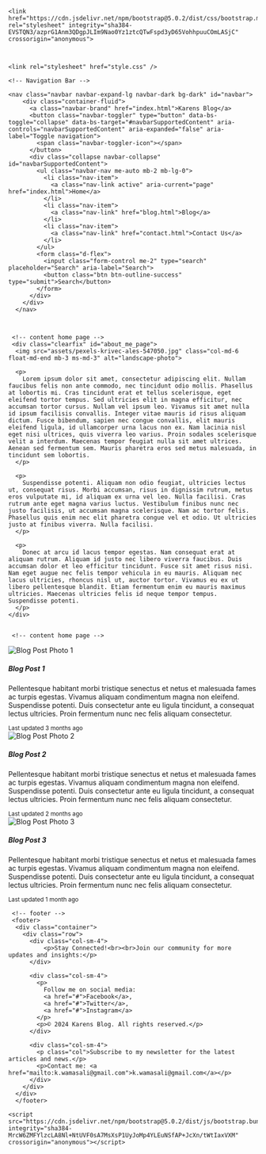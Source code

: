 <!DOCTYPE html>
<html lang="en">
<head>
    <meta charset="UTF-8">
    <meta name="viewport" content="width=device-width, initial-scale=1.0">
    <title>Karens Blog</title>
    
    <link href="https://cdn.jsdelivr.net/npm/bootstrap@5.0.2/dist/css/bootstrap.min.css" rel="stylesheet" integrity="sha384-EVSTQN3/azprG1Anm3QDgpJLIm9Nao0Yz1ztcQTwFspd3yD65VohhpuuCOmLASjC" crossorigin="anonymous">    


        
    <link rel="stylesheet" href="style.css" />

</head>

<body>

    <!-- Navigation Bar -->

    <nav class="navbar navbar-expand-lg navbar-dark bg-dark" id="navbar">
        <div class="container-fluid">
          <a class="navbar-brand" href="index.html">Karens Blog</a>
          <button class="navbar-toggler" type="button" data-bs-toggle="collapse" data-bs-target="#navbarSupportedContent" aria-controls="navbarSupportedContent" aria-expanded="false" aria-label="Toggle navigation">
            <span class="navbar-toggler-icon"></span>
          </button>
          <div class="collapse navbar-collapse" id="navbarSupportedContent">
            <ul class="navbar-nav me-auto mb-2 mb-lg-0">
              <li class="nav-item">
                <a class="nav-link active" aria-current="page" href="index.html">Home</a>
              </li>
              <li class="nav-item">
                <a class="nav-link" href="blog.html">Blog</a>
              </li>
              <li class="nav-item">
                <a class="nav-link" href="contact.html">Contact Us</a>
              </li>
            </ul>
            <form class="d-flex">
              <input class="form-control me-2" type="search" placeholder="Search" aria-label="Search">
              <button class="btn btn-outline-success" type="submit">Search</button>
            </form>
          </div>
        </div>
      </nav>


    
     <!-- content home page -->
     <div class="clearfix" id="about_me_page">
      <img src="assets/pexels-krivec-ales-547050.jpg" class="col-md-6 float-md-end mb-3 ms-md-3" alt="landscape-photo">
    
      <p>
        Lorem ipsum dolor sit amet, consectetur adipiscing elit. Nullam faucibus felis non ante commodo, nec tincidunt odio mollis. Phasellus at lobortis mi. Cras tincidunt erat et tellus scelerisque, eget eleifend tortor tempus. Sed ultricies elit in magna efficitur, nec accumsan tortor cursus. Nullam vel ipsum leo. Vivamus sit amet nulla id ipsum facilisis convallis. Integer vitae mauris id risus aliquam dictum. Fusce bibendum, sapien nec congue convallis, elit mauris eleifend ligula, id ullamcorper urna lacus non ex. Nam lacinia nisl eget nisi ultrices, quis viverra leo varius. Proin sodales scelerisque velit a interdum. Maecenas tempor feugiat nulla sit amet ultrices. Aenean sed fermentum sem. Mauris pharetra eros sed metus malesuada, in tincidunt sem lobortis.
      </p>
    
      <p>
        Suspendisse potenti. Aliquam non odio feugiat, ultricies lectus ut, consequat risus. Morbi accumsan, risus in dignissim rutrum, metus eros vulputate mi, id aliquam ex urna vel leo. Nulla facilisi. Cras rutrum ante eget magna varius luctus. Vestibulum finibus nunc nec justo facilisis, ut accumsan magna scelerisque. Nam ac tortor felis. Phasellus quis enim nec elit pharetra congue vel et odio. Ut ultricies justo at finibus viverra. Nulla facilisi.
      </p>
    
      <p>
        Donec at arcu id lacus tempor egestas. Nam consequat erat at aliquam rutrum. Aliquam id justo nec libero viverra faucibus. Duis accumsan dolor et leo efficitur tincidunt. Fusce sit amet risus nisi. Nam eget augue nec felis tempor vehicula in eu mauris. Aliquam nec lacus ultricies, rhoncus nisl ut, auctor tortor. Vivamus eu ex ut libero pellentesque blandit. Etiam fermentum enim eu mauris maximus ultricies. Maecenas ultricies felis id neque tempor tempus. Suspendisse potenti.
      </p>
    </div>


     <!-- content home page -->
  <div class="container_blog">  
     <div class="row row-cols-1 row-cols-md-3 g-4">
      <div class="col">
        <div class="card h-100">
          <img src="assets/img-2.jpg" class="card-img-top" alt="Blog Post Photo 1">
          <div class="card-body">
            <h5 class="card-title">Blog Post 1</h5>
            <p class="card-text">Pellentesque habitant morbi tristique senectus et netus et malesuada fames ac turpis egestas. Vivamus aliquam condimentum magna non eleifend. Suspendisse potenti. Duis consectetur ante eu ligula tincidunt, a consequat lectus ultricies. Proin fermentum nunc nec felis aliquam consectetur.</p>
          </div>
          <div class="card-footer">
            <small class="text-muted">Last updated 3 months ago</small>
          </div>
        </div>
      </div>
      <div class="col">
        <div class="card h-100">
          <img src="assets/img-3.jpg" class="card-img-top" alt="Blog Post Photo 2">
          <div class="card-body">
            <h5 class="card-title">Blog Post 2</h5>
            <p class="card-text">Pellentesque habitant morbi tristique senectus et netus et malesuada fames ac turpis egestas. Vivamus aliquam condimentum magna non eleifend. Suspendisse potenti. Duis consectetur ante eu ligula tincidunt, a consequat lectus ultricies. Proin fermentum nunc nec felis aliquam consectetur. </p>
          </div>
          <div class="card-footer">
            <small class="text-muted">Last updated 2 months ago</small>
          </div>
        </div>
      </div>
      <div class="col">
        <div class="card h-100">
          <img src="assets/img-4.jpg" class="card-img-top" alt="Blog Post Photo 3">
          <div class="card-body">
            <h5 class="card-title">Blog Post 3</h5>
            <p class="card-text">Pellentesque habitant morbi tristique senectus et netus et malesuada fames ac turpis egestas. Vivamus aliquam condimentum magna non eleifend. Suspendisse potenti. Duis consectetur ante eu ligula tincidunt, a consequat lectus ultricies. Proin fermentum nunc nec felis aliquam consectetur. </p>
          </div>
          <div class="card-footer">
            <small class="text-muted">Last updated 1 month ago</small>
          </div>
        </div>
      </div>
    </div>
  </div>

     <!-- footer -->
     <footer>
      <div class="container">
        <div class="row">
          <div class="col-sm-4">
              <p>Stay Connected!<br><br>Join our community for more updates and insights:</p>
          </div>
          
          <div class="col-sm-4">
            <p>
              Follow me on social media:
              <a href="#">Facebook</a>,
              <a href="#">Twitter</a>,
              <a href="#">Instagram</a>
            </p>
            <p>© 2024 Karens Blog. All rights reserved.</p>
          </div>  
          
          <div class="col-sm-4">
            <p class="col">Subscribe to my newsletter for the latest articles and news.</p>
            <p>Contact me: <a href="mailto:k.wamasali@gmail.com">k.wamasali@gmail.com</a></p>
          </div>
        </div>
      </div>
      </footer>
    
    <script src="https://cdn.jsdelivr.net/npm/bootstrap@5.0.2/dist/js/bootstrap.bundle.min.js" integrity="sha384-MrcW6ZMFYlzcLA8Nl+NtUVF0sA7MsXsP1UyJoMp4YLEuNSfAP+JcXn/tWtIaxVXM" crossorigin="anonymous"></script>



</body>


</html>
